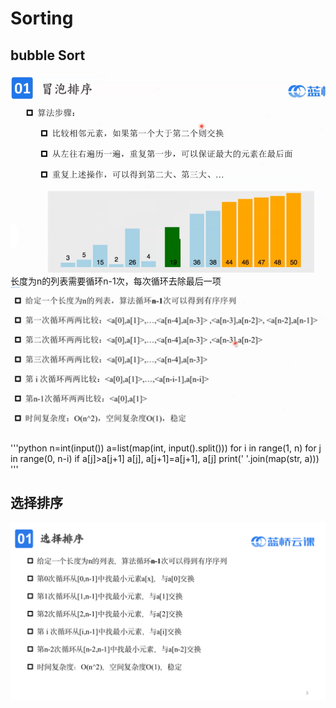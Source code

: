 # Sorting
## bubble Sort
![](./picture/1706408256075.png)
长度为n的列表需要循环n-1次，每次循环去除最后一项  
![](./picture/1706410538655.png)   
  
'''python
n=int(input())
a=list(map(int, input().split()))
for i in range(1, n)
    for j in range(0, n-i)
        if a[j]>a[j+1]
            a[j], a[j+1]=a[j+1], a[j]
print(' '.join(map(str, a)))
'''

## 选择排序
![](./picture/1707664921771.png)
